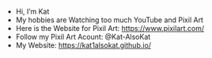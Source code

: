 - Hi, I’m Kat
- My hobbies are Watching too much YouTube and Pixil Art
- Here is the Website for Pixil Art: https://www.pixilart.com/
- Follow my Pixil Art Acount: @Kat-AlsoKat
- My Website: https://kat1alsokat.github.io/ 

<!---
Kat1AlsoKat/Kat1AlsoKat is a ✨ special ✨ repository because its `README.md` (this file) appears on your GitHub profile.
You can click the Preview link to take a look at your changes.
--->
